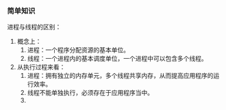 ### 简单知识

进程与线程的区别：
1. 概念上：
    1. 进程：一个程序分配资源的基本单位。
    2. 线程：一个进程内的基本调度单位，一个进程中可以包含多个线程。
2. 从执行过程来看：
    1. 进程：拥有独立的内存单元，多个线程共享内存，从而提高应用程序的运行效率。
    2. 线程不能单独执行，必须存在于应用程序当中。
    3. 